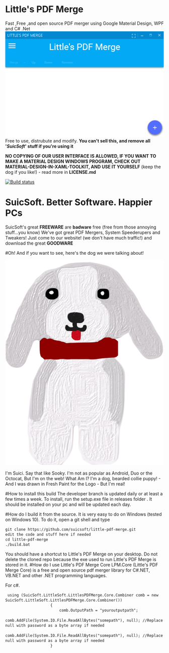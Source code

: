 
# Little's PDF Merge
Fast ,Free ,and open source PDF merger using Google Material Design, WPF and C# .Net
<img src="https://raw.githubusercontent.com/SuicSoft/Little-PDF-Merge/developer/web/lpm.PNG"></img>
Free to use, distrubute and modify. 
<b>You can't sell this, and remove all '<i>SuicSoft</i>' stuff if you're using it </b>

<b>NO COPYING OF OUR USER INTERFACE IS ALLOWED, IF YOU WANT TO MAKE A MATERIAL DESIGN WINDOWS PROGRAM, CHECK OUT MATERIAL-DESIGN-IN-XAML-TOOLKIT, AND USE IT YOURSELF</B>
(keep the dog if you like!) - read more in <b>LICENSE.md</b>

[![Build status](https://ci.appveyor.com/api/projects/status/79qcnkt3rxxboays?svg=true)](https://ci.appveyor.com/project/SuicSoft/little-pdf-merge)
# SuicSoft. Better Software. Happier PCs
SuicSoft's great <b>FREEWARE</b> are <b>badware</b> free (free from those annoying stuff...you know)
We've got great PDF Mergers, System Speederupers and Tweakers! Just come to our website! (we don't have much traffic!)
and download the great <b>GOODWARE</b> 

#Oh! And if you want to see, here's the dog we were talking about!

<img src="https://raw.githubusercontent.com/SuicSoft/SuicSoft-Art/master/Suici/Suici%20(Original).png">
</img>

I'm Suici. Say that like Sooky. I'm not as popular as Android, Duo or the Octocat, But I'm on the web!
What Am I? I'm a dog, bearded collie puppy! - And I was drawn in Fresh Paint for the Logo - But I'm real!

#How to install this build
The developer branch is updated daily or at least a few times a week.
To install, run the setup.exe file in releases folder . It should be installed on your pc and will be updated each day.

#How do I build it from the source.
It is very easy to do on Windows (tested on Windows 10). To do it, open a git shell and type
```
git clone https://github.com/suicsoft/little-pdf-merge.git
edit the code and stuff here if needed
cd little-pdf-merge
./build.bat
```
You should have a shortcut to Little's PDF Merge on your desktop.
Do not delete the cloned repo because the exe used to run Little's PDF Merge is stored in it.
#How do I use Little's PDF Merge Core
LPM.Core (Little's PDF Merge Core) is a free and open source pdf merger library for C#.NET, VB.NET and other .NET programming languages.

For c#.
```
 using (SuicSoft.LittleSoft.LittlesPDFMerge.Core.Combiner comb = new SuicSoft.LittleSoft.LittlesPDFMerge.Core.Combiner())
                    {
                        comb.OutputPath = "youroutputpath";
                        comb.AddFile(System.IO.File.ReadAllBytes("somepath"), null); //Replace null with password as a byte array if needed
                        comb.AddFile(System.IO.File.ReadAllBytes("somepath"), null); //Replace null with password as a byte array if needed
                    }
```

